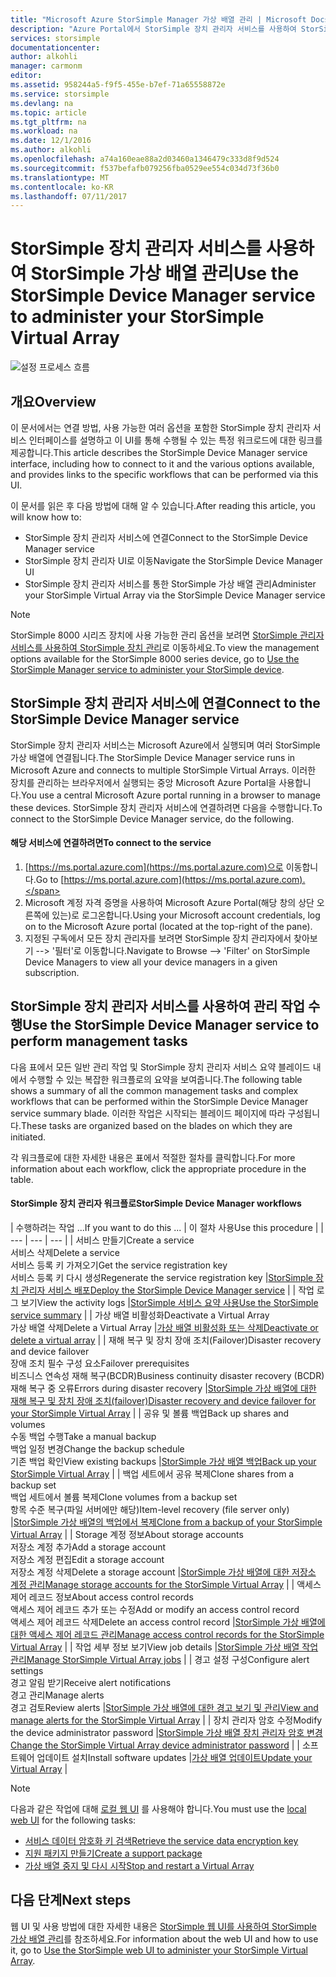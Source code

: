 ```yaml
---
title: "Microsoft Azure StorSimple Manager 가상 배열 관리 | Microsoft Docs"
description: "Azure Portal에서 StorSimple 장치 관리자 서비스를 사용하여 StorSimple 온-프레미스 가상 배열을 관리하는 방법을 알아봅니다."
services: storsimple
documentationcenter: 
author: alkohli
manager: carmonm
editor: 
ms.assetid: 958244a5-f9f5-455e-b7ef-71a65558872e
ms.service: storsimple
ms.devlang: na
ms.topic: article
ms.tgt_pltfrm: na
ms.workload: na
ms.date: 12/1/2016
ms.author: alkohli
ms.openlocfilehash: a74a160eae88a2d03460a1346479c333d8f9d524
ms.sourcegitcommit: f537befafb079256fba0529ee554c034d73f36b0
ms.translationtype: MT
ms.contentlocale: ko-KR
ms.lasthandoff: 07/11/2017
---
```

# <a name="use-the-storsimple-device-manager-service-to-administer-your-storsimple-virtual-array"></a><span data-ttu-id="e16e2-103">StorSimple 장치 관리자 서비스를 사용하여 StorSimple 가상 배열 관리</span><span class="sxs-lookup"><span data-stu-id="e16e2-103">Use the StorSimple Device Manager service to administer your StorSimple Virtual Array</span></span>
![설정 프로세스 흐름](./media/storsimple-virtual-array-manager-service-administration/manage4.png)

## <a name="overview"></a><span data-ttu-id="e16e2-105">개요</span><span class="sxs-lookup"><span data-stu-id="e16e2-105">Overview</span></span>
<span data-ttu-id="e16e2-106">이 문서에서는 연결 방법, 사용 가능한 여러 옵션을 포함한 StorSimple 장치 관리자 서비스 인터페이스를 설명하고 이 UI를 통해 수행될 수 있는 특정 워크로드에 대한 링크를 제공합니다.</span><span class="sxs-lookup"><span data-stu-id="e16e2-106">This article describes the StorSimple Device Manager service interface, including how to connect to it and the various options available, and provides links to the specific workflows that can be performed via this UI.</span></span>

<span data-ttu-id="e16e2-107">이 문서를 읽은 후 다음 방법에 대해 알 수 있습니다.</span><span class="sxs-lookup"><span data-stu-id="e16e2-107">After reading this article, you will know how to:</span></span>

* <span data-ttu-id="e16e2-108">StorSimple 장치 관리자 서비스에 연결</span><span class="sxs-lookup"><span data-stu-id="e16e2-108">Connect to the StorSimple Device Manager service</span></span>
* <span data-ttu-id="e16e2-109">StorSimple 장치 관리자 UI로 이동</span><span class="sxs-lookup"><span data-stu-id="e16e2-109">Navigate the StorSimple Device Manager UI</span></span>
* <span data-ttu-id="e16e2-110">StorSimple 장치 관리자 서비스를 통한 StorSimple 가상 배열 관리</span><span class="sxs-lookup"><span data-stu-id="e16e2-110">Administer your StorSimple Virtual Array via the StorSimple Device Manager service</span></span>

> [!NOTE]
> <span data-ttu-id="e16e2-111">StorSimple 8000 시리즈 장치에 사용 가능한 관리 옵션을 보려면 [StorSimple 관리자 서비스를 사용하여 StorSimple 장치 관리](storsimple-manager-service-administration.md)로 이동하세요.</span><span class="sxs-lookup"><span data-stu-id="e16e2-111">To view the management options available for the StorSimple 8000 series device, go to [Use the StorSimple Manager service to administer your StorSimple device](storsimple-manager-service-administration.md).</span></span>
> 
> 

## <a name="connect-to-the-storsimple-device-manager-service"></a><span data-ttu-id="e16e2-112">StorSimple 장치 관리자 서비스에 연결</span><span class="sxs-lookup"><span data-stu-id="e16e2-112">Connect to the StorSimple Device Manager service</span></span>
<span data-ttu-id="e16e2-113">StorSimple 장치 관리자 서비스는 Microsoft Azure에서 실행되며 여러 StorSimple 가상 배열에 연결됩니다.</span><span class="sxs-lookup"><span data-stu-id="e16e2-113">The StorSimple Device Manager service runs in Microsoft Azure and connects to multiple StorSimple Virtual Arrays.</span></span> <span data-ttu-id="e16e2-114">이러한 장치를 관리하는 브라우저에서 실행되는 중앙 Microsoft Azure Portal을 사용합니다.</span><span class="sxs-lookup"><span data-stu-id="e16e2-114">You use a central Microsoft Azure portal running in a browser to manage these devices.</span></span> <span data-ttu-id="e16e2-115">StorSimple 장치 관리자 서비스에 연결하려면 다음을 수행합니다.</span><span class="sxs-lookup"><span data-stu-id="e16e2-115">To connect to the StorSimple Device Manager service, do the following.</span></span>

#### <a name="to-connect-to-the-service"></a><span data-ttu-id="e16e2-116">해당 서비스에 연결하려면</span><span class="sxs-lookup"><span data-stu-id="e16e2-116">To connect to the service</span></span>
1. <span data-ttu-id="e16e2-117">[https://ms.portal.azure.com](https://ms.portal.azure.com)으로 이동합니다.</span><span class="sxs-lookup"><span data-stu-id="e16e2-117">Go to [https://ms.portal.azure.com](https://ms.portal.azure.com).</span></span>
2. <span data-ttu-id="e16e2-118">Microsoft 계정 자격 증명을 사용하여 Microsoft Azure Portal(해당 창의 상단 오른쪽에 있는)로 로그온합니다.</span><span class="sxs-lookup"><span data-stu-id="e16e2-118">Using your Microsoft account credentials, log on to the Microsoft Azure portal (located at the top-right of the pane).</span></span>
3. <span data-ttu-id="e16e2-119">지정된 구독에서 모든 장치 관리자를 보려면 StorSimple 장치 관리자에서 찾아보기 --> '필터'로 이동합니다.</span><span class="sxs-lookup"><span data-stu-id="e16e2-119">Navigate to Browse --> 'Filter' on StorSimple Device Managers to view all your device managers in a given subscription.</span></span>

## <a name="use-the-storsimple-device-manager-service-to-perform-management-tasks"></a><span data-ttu-id="e16e2-120">StorSimple 장치 관리자 서비스를 사용하여 관리 작업 수행</span><span class="sxs-lookup"><span data-stu-id="e16e2-120">Use the StorSimple Device Manager service to perform management tasks</span></span>
<span data-ttu-id="e16e2-121">다음 표에서 모든 일반 관리 작업 및 StorSimple 장치 관리자 서비스 요약 블레이드 내에서 수행할 수 있는 복잡한 워크플로의 요약을 보여줍니다.</span><span class="sxs-lookup"><span data-stu-id="e16e2-121">The following table shows a summary of all the common management tasks and complex workflows that can be performed within the StorSimple Device Manager service summary blade.</span></span> <span data-ttu-id="e16e2-122">이러한 작업은 시작되는 블레이드 페이지에 따라 구성됩니다.</span><span class="sxs-lookup"><span data-stu-id="e16e2-122">These tasks are organized based on the blades on which they are initiated.</span></span>

<span data-ttu-id="e16e2-123">각 워크플로에 대한 자세한 내용은 표에서 적절한 절차를 클릭합니다.</span><span class="sxs-lookup"><span data-stu-id="e16e2-123">For more information about each workflow, click the appropriate procedure in the table.</span></span>

#### <a name="storsimple-device-manager-workflows"></a><span data-ttu-id="e16e2-124">StorSimple 장치 관리자 워크플로</span><span class="sxs-lookup"><span data-stu-id="e16e2-124">StorSimple Device Manager workflows</span></span>
| <span data-ttu-id="e16e2-125">수행하려는 작업 ...</span><span class="sxs-lookup"><span data-stu-id="e16e2-125">If you want to do this ...</span></span> | <span data-ttu-id="e16e2-126">이 절차 사용</span><span class="sxs-lookup"><span data-stu-id="e16e2-126">Use this procedure</span></span> |
| --- | --- | --- |
| <span data-ttu-id="e16e2-127">서비스 만들기</span><span class="sxs-lookup"><span data-stu-id="e16e2-127">Create a service</span></span></br><span data-ttu-id="e16e2-128">서비스 삭제</span><span class="sxs-lookup"><span data-stu-id="e16e2-128">Delete a service</span></span></br><span data-ttu-id="e16e2-129">서비스 등록 키 가져오기</span><span class="sxs-lookup"><span data-stu-id="e16e2-129">Get the service registration key</span></span></br><span data-ttu-id="e16e2-130">서비스 등록 키 다시 생성</span><span class="sxs-lookup"><span data-stu-id="e16e2-130">Regenerate the service registration key</span></span> |[<span data-ttu-id="e16e2-131">StorSimple 장치 관리자 서비스 배포</span><span class="sxs-lookup"><span data-stu-id="e16e2-131">Deploy the StorSimple Device Manager service</span></span>](storsimple-virtual-array-manage-service.md) |
| <span data-ttu-id="e16e2-132">작업 로그 보기</span><span class="sxs-lookup"><span data-stu-id="e16e2-132">View the activity logs</span></span> |[<span data-ttu-id="e16e2-133">StorSimple 서비스 요약 사용</span><span class="sxs-lookup"><span data-stu-id="e16e2-133">Use the StorSimple service summary</span></span>](storsimple-virtual-array-service-summary.md) |
| <span data-ttu-id="e16e2-134">가상 배열 비활성화</span><span class="sxs-lookup"><span data-stu-id="e16e2-134">Deactivate a Virtual Array</span></span></br><span data-ttu-id="e16e2-135">가상 배열 삭제</span><span class="sxs-lookup"><span data-stu-id="e16e2-135">Delete a Virtual Array</span></span> |[<span data-ttu-id="e16e2-136">가상 배열 비활성화 또는 삭제</span><span class="sxs-lookup"><span data-stu-id="e16e2-136">Deactivate or delete a virtual array</span></span>](storsimple-virtual-array-deactivate-and-delete-device.md) |
| <span data-ttu-id="e16e2-137">재해 복구 및 장치 장애 조치(Failover)</span><span class="sxs-lookup"><span data-stu-id="e16e2-137">Disaster recovery and device failover</span></span></br><span data-ttu-id="e16e2-138">장애 조치 필수 구성 요소</span><span class="sxs-lookup"><span data-stu-id="e16e2-138">Failover prerequisites</span></span></br><span data-ttu-id="e16e2-139">비즈니스 연속성 재해 복구(BCDR)</span><span class="sxs-lookup"><span data-stu-id="e16e2-139">Business continuity disaster recovery (BCDR)</span></span></br><span data-ttu-id="e16e2-140">재해 복구 중 오류</span><span class="sxs-lookup"><span data-stu-id="e16e2-140">Errors during disaster recovery</span></span> |[<span data-ttu-id="e16e2-141">StorSimple 가상 배열에 대한 재해 복구 및 장치 장애 조치(failover)</span><span class="sxs-lookup"><span data-stu-id="e16e2-141">Disaster recovery and device failover for your StorSimple Virtual Array</span></span>](storsimple-virtual-array-failover-dr.md) |
| <span data-ttu-id="e16e2-142">공유 및 볼륨 백업</span><span class="sxs-lookup"><span data-stu-id="e16e2-142">Back up shares and volumes</span></span></br><span data-ttu-id="e16e2-143">수동 백업 수행</span><span class="sxs-lookup"><span data-stu-id="e16e2-143">Take a manual backup</span></span></br><span data-ttu-id="e16e2-144">백업 일정 변경</span><span class="sxs-lookup"><span data-stu-id="e16e2-144">Change the backup schedule</span></span></br><span data-ttu-id="e16e2-145">기존 백업 확인</span><span class="sxs-lookup"><span data-stu-id="e16e2-145">View existing backups</span></span> |[<span data-ttu-id="e16e2-146">StorSimple 가상 배열 백업</span><span class="sxs-lookup"><span data-stu-id="e16e2-146">Back up your StorSimple Virtual Array</span></span>](storsimple-virtual-array-backup.md) |
| <span data-ttu-id="e16e2-147">백업 세트에서 공유 복제</span><span class="sxs-lookup"><span data-stu-id="e16e2-147">Clone shares from a backup set</span></span></br><span data-ttu-id="e16e2-148">백업 세트에서 볼륨 복제</span><span class="sxs-lookup"><span data-stu-id="e16e2-148">Clone volumes from a backup set</span></span></br><span data-ttu-id="e16e2-149">항목 수준 복구(파일 서버에만 해당)</span><span class="sxs-lookup"><span data-stu-id="e16e2-149">Item-level recovery (file server only)</span></span> |[<span data-ttu-id="e16e2-150">StorSimple 가상 배열의 백업에서 복제</span><span class="sxs-lookup"><span data-stu-id="e16e2-150">Clone from a backup of your StorSimple Virtual Array</span></span>](storsimple-virtual-array-clone.md) |
| <span data-ttu-id="e16e2-151">Storage 계정 정보</span><span class="sxs-lookup"><span data-stu-id="e16e2-151">About  storage accounts</span></span></br><span data-ttu-id="e16e2-152">저장소 계정 추가</span><span class="sxs-lookup"><span data-stu-id="e16e2-152">Add a storage account</span></span></br><span data-ttu-id="e16e2-153">저장소 계정 편집</span><span class="sxs-lookup"><span data-stu-id="e16e2-153">Edit a storage account</span></span></br><span data-ttu-id="e16e2-154">저장소 계정 삭제</span><span class="sxs-lookup"><span data-stu-id="e16e2-154">Delete a storage account</span></span> |[<span data-ttu-id="e16e2-155">StorSimple 가상 배열에 대한 저장소 계정 관리</span><span class="sxs-lookup"><span data-stu-id="e16e2-155">Manage storage accounts for the StorSimple Virtual Array</span></span>](storsimple-virtual-array-manage-storage-accounts.md) |
| <span data-ttu-id="e16e2-156">액세스 제어 레코드 정보</span><span class="sxs-lookup"><span data-stu-id="e16e2-156">About access control records</span></span></br><span data-ttu-id="e16e2-157">액세스 제어 레코드 추가 또는 수정</span><span class="sxs-lookup"><span data-stu-id="e16e2-157">Add or modify an access control record</span></span> </br><span data-ttu-id="e16e2-158">액세스 제어 레코드 삭제</span><span class="sxs-lookup"><span data-stu-id="e16e2-158">Delete an access control record</span></span> |[<span data-ttu-id="e16e2-159">StorSimple 가상 배열에 대한 액세스 제어 레코드 관리</span><span class="sxs-lookup"><span data-stu-id="e16e2-159">Manage access control records for the StorSimple Virtual Array</span></span>](storsimple-virtual-array-manage-acrs.md) |
| <span data-ttu-id="e16e2-160">작업 세부 정보 보기</span><span class="sxs-lookup"><span data-stu-id="e16e2-160">View job details</span></span> |[<span data-ttu-id="e16e2-161">StorSimple 가상 배열 작업 관리</span><span class="sxs-lookup"><span data-stu-id="e16e2-161">Manage StorSimple Virtual Array jobs</span></span>](storsimple-virtual-array-manage-jobs.md) |
| <span data-ttu-id="e16e2-162">경고 설정 구성</span><span class="sxs-lookup"><span data-stu-id="e16e2-162">Configure alert settings</span></span></br><span data-ttu-id="e16e2-163">경고 알림 받기</span><span class="sxs-lookup"><span data-stu-id="e16e2-163">Receive alert notifications</span></span></br><span data-ttu-id="e16e2-164">경고 관리</span><span class="sxs-lookup"><span data-stu-id="e16e2-164">Manage alerts</span></span></br><span data-ttu-id="e16e2-165">경고 검토</span><span class="sxs-lookup"><span data-stu-id="e16e2-165">Review alerts</span></span> |[<span data-ttu-id="e16e2-166">StorSimple 가상 배열에 대한 경고 보기 및 관리</span><span class="sxs-lookup"><span data-stu-id="e16e2-166">View and manage alerts for the StorSimple Virtual Array</span></span>](storsimple-virtual-array-manage-alerts.md) |
| <span data-ttu-id="e16e2-167">장치 관리자 암호 수정</span><span class="sxs-lookup"><span data-stu-id="e16e2-167">Modify the device administrator password</span></span> |[<span data-ttu-id="e16e2-168">StorSimple 가상 배열 장치 관리자 암호 변경</span><span class="sxs-lookup"><span data-stu-id="e16e2-168">Change the StorSimple Virtual Array device administrator password</span></span>](storsimple-virtual-array-change-device-admin-password.md) |
| <span data-ttu-id="e16e2-169">소프트웨어 업데이트 설치</span><span class="sxs-lookup"><span data-stu-id="e16e2-169">Install software updates</span></span> |[<span data-ttu-id="e16e2-170">가상 배열 업데이트</span><span class="sxs-lookup"><span data-stu-id="e16e2-170">Update your Virtual Array</span></span>](storsimple-virtual-array-install-update.md) |

> [!NOTE]
> <span data-ttu-id="e16e2-171">다음과 같은 작업에 대해 [로컬 웹 UI](storsimple-ova-web-ui-admin.md) 를 사용해야 합니다.</span><span class="sxs-lookup"><span data-stu-id="e16e2-171">You must use the [local web UI](storsimple-ova-web-ui-admin.md) for the following tasks:</span></span>
> 
> * [<span data-ttu-id="e16e2-172">서비스 데이터 암호화 키 검색</span><span class="sxs-lookup"><span data-stu-id="e16e2-172">Retrieve the service data encryption key</span></span>](storsimple-ova-web-ui-admin.md#get-the-service-data-encryption-key)
> * [<span data-ttu-id="e16e2-173">지원 패키지 만들기</span><span class="sxs-lookup"><span data-stu-id="e16e2-173">Create a support package</span></span>](storsimple-ova-web-ui-admin.md#generate-a-log-package)
> * [<span data-ttu-id="e16e2-174">가상 배열 중지 및 다시 시작</span><span class="sxs-lookup"><span data-stu-id="e16e2-174">Stop and restart a Virtual Array</span></span>](storsimple-ova-web-ui-admin.md#shut-down-and-restart-your-device)
> 
> 

## <a name="next-steps"></a><span data-ttu-id="e16e2-175">다음 단계</span><span class="sxs-lookup"><span data-stu-id="e16e2-175">Next steps</span></span>
<span data-ttu-id="e16e2-176">웹 UI 및 사용 방법에 대한 자세한 내용은 [StorSimple 웹 UI를 사용하여 StorSimple 가상 배열 관리](storsimple-ova-web-ui-admin.md)를 참조하세요.</span><span class="sxs-lookup"><span data-stu-id="e16e2-176">For information about the web UI and how to use it, go to [Use the StorSimple web UI to administer your StorSimple Virtual Array](storsimple-ova-web-ui-admin.md).</span></span>

